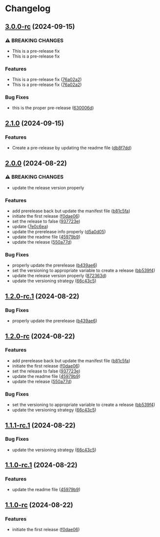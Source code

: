 # Changelog

## [3.0.0-rc](https://github.com/nijanthanvijayakumar/release-playground/compare/v2.1.0...v3.0.0-rc) (2024-09-15)


### ⚠ BREAKING CHANGES

* This is a pre-release fix
* This is a pre-release fix

### Features

* This is a pre-release fix ([76a02a2](https://github.com/nijanthanvijayakumar/release-playground/commit/76a02a2562fd3004499e6327753104196bd3a029))
* This is a pre-release fix ([76a02a2](https://github.com/nijanthanvijayakumar/release-playground/commit/76a02a2562fd3004499e6327753104196bd3a029))


### Bug Fixes

* this is the proper pre-release ([630006d](https://github.com/nijanthanvijayakumar/release-playground/commit/630006d533066b0979d8b4bf4ec3c9746b3b8f50))

## [2.1.0](https://github.com/nijanthanvijayakumar/release-playground/compare/v2.0.0...v2.1.0) (2024-09-15)


### Features

* Create a pre-release by updating the readme file ([db8f7dd](https://github.com/nijanthanvijayakumar/release-playground/commit/db8f7dd28e3f3bc51585b8fd94cbd154dac64558))

## [2.0.0](https://github.com/nijanthanvijayakumar/release-playground/compare/v1.2.0...v2.0.0) (2024-08-22)


### ⚠ BREAKING CHANGES

* update the release version properly

### Features

* add prerelease back but update the manifest file ([b81c5fa](https://github.com/nijanthanvijayakumar/release-playground/commit/b81c5faab7a1663b045c3d748cd7fd9a49cb16a4))
* initiate the first release ([f0dae06](https://github.com/nijanthanvijayakumar/release-playground/commit/f0dae0601a70957fba1de50077a879dbbb1cca9d))
* set the release to false ([937723e](https://github.com/nijanthanvijayakumar/release-playground/commit/937723ed9775a6b09b8c4de6e1fcd5e55f898e43))
* update ([7e0c6ea](https://github.com/nijanthanvijayakumar/release-playground/commit/7e0c6eac22d675245d4018467d15be39de238f65))
* update the prerelease info properly ([d5a0d05](https://github.com/nijanthanvijayakumar/release-playground/commit/d5a0d059e73434f9a51acbb3034b7322747c55d0))
* update the readme file ([45979b9](https://github.com/nijanthanvijayakumar/release-playground/commit/45979b9f36838fbdf3bdcec617893588c5eb6ad3))
* update the release ([550a77d](https://github.com/nijanthanvijayakumar/release-playground/commit/550a77d6a871fdd97422a8bad89645306e91627c))


### Bug Fixes

* properly update the prerelease ([b439ae6](https://github.com/nijanthanvijayakumar/release-playground/commit/b439ae6a07410c314fd4f3ccf9ff7d8571026b57))
* set the versioning to appropriate variable to create a release ([bb539f4](https://github.com/nijanthanvijayakumar/release-playground/commit/bb539f463598e040209ba990c39bdf3da2605f33))
* update the release version properly ([872363d](https://github.com/nijanthanvijayakumar/release-playground/commit/872363d039de3e06189128257144460a2b5b0228))
* update the versioning strategy ([66c43c5](https://github.com/nijanthanvijayakumar/release-playground/commit/66c43c56b811e443be4c378cc11683ccec8c7003))

## [1.2.0-rc.1](https://github.com/nijanthanvijayakumar/release-playground/compare/v1.2.0-rc...v1.2.0-rc.1) (2024-08-22)


### Bug Fixes

* properly update the prerelease ([b439ae6](https://github.com/nijanthanvijayakumar/release-playground/commit/b439ae6a07410c314fd4f3ccf9ff7d8571026b57))

## [1.2.0-rc](https://github.com/nijanthanvijayakumar/release-playground/compare/v1.1.0...v1.2.0-rc) (2024-08-22)


### Features

* add prerelease back but update the manifest file ([b81c5fa](https://github.com/nijanthanvijayakumar/release-playground/commit/b81c5faab7a1663b045c3d748cd7fd9a49cb16a4))
* initiate the first release ([f0dae06](https://github.com/nijanthanvijayakumar/release-playground/commit/f0dae0601a70957fba1de50077a879dbbb1cca9d))
* set the release to false ([937723e](https://github.com/nijanthanvijayakumar/release-playground/commit/937723ed9775a6b09b8c4de6e1fcd5e55f898e43))
* update the readme file ([45979b9](https://github.com/nijanthanvijayakumar/release-playground/commit/45979b9f36838fbdf3bdcec617893588c5eb6ad3))
* update the release ([550a77d](https://github.com/nijanthanvijayakumar/release-playground/commit/550a77d6a871fdd97422a8bad89645306e91627c))


### Bug Fixes

* set the versioning to appropriate variable to create a release ([bb539f4](https://github.com/nijanthanvijayakumar/release-playground/commit/bb539f463598e040209ba990c39bdf3da2605f33))
* update the versioning strategy ([66c43c5](https://github.com/nijanthanvijayakumar/release-playground/commit/66c43c56b811e443be4c378cc11683ccec8c7003))

## [1.1.1-rc.1](https://github.com/nijanthanvijayakumar/release-playground/compare/v1.1.0-rc.1...v1.1.1-rc.1) (2024-08-22)


### Bug Fixes

* update the versioning strategy ([66c43c5](https://github.com/nijanthanvijayakumar/release-playground/commit/66c43c56b811e443be4c378cc11683ccec8c7003))

## [1.1.0-rc.1](https://github.com/nijanthanvijayakumar/release-playground/compare/v1.1.0-rc...v1.1.0-rc.1) (2024-08-22)


### Features

* update the readme file ([45979b9](https://github.com/nijanthanvijayakumar/release-playground/commit/45979b9f36838fbdf3bdcec617893588c5eb6ad3))

## [1.1.0-rc](https://github.com/nijanthanvijayakumar/release-playground/compare/v1.0.0...v1.1.0-rc) (2024-08-22)


### Features

* initiate the first release ([f0dae06](https://github.com/nijanthanvijayakumar/release-playground/commit/f0dae0601a70957fba1de50077a879dbbb1cca9d))

